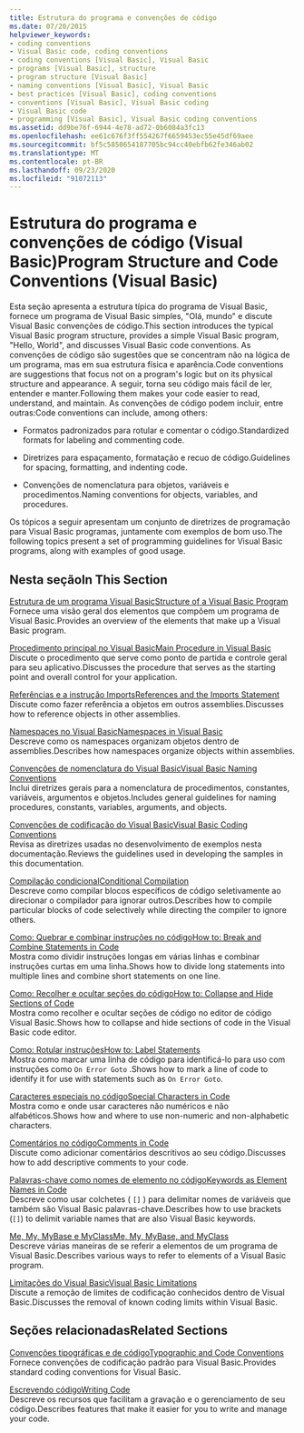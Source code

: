 ```yaml
---
title: Estrutura do programa e convenções de código
ms.date: 07/20/2015
helpviewer_keywords:
- coding conventions
- Visual Basic code, coding conventions
- coding conventions [Visual Basic], Visual Basic
- programs [Visual Basic], structure
- program structure [Visual Basic]
- naming conventions [Visual Basic], Visual Basic
- best practices [Visual Basic], coding conventions
- conventions [Visual Basic], Visual Basic coding
- Visual Basic code
- programming [Visual Basic], Visual Basic coding conventions
ms.assetid: dd9be76f-6944-4e78-ad72-0b6084a3fc13
ms.openlocfilehash: ee61c676f3ff554267f6659453ec55e45df69aee
ms.sourcegitcommit: bf5c5850654187705bc94cc40ebfb62fe346ab02
ms.translationtype: MT
ms.contentlocale: pt-BR
ms.lasthandoff: 09/23/2020
ms.locfileid: "91072113"
---
```

# <a name="program-structure-and-code-conventions-visual-basic"></a><span data-ttu-id="2083c-102">Estrutura do programa e convenções de código (Visual Basic)</span><span class="sxs-lookup"><span data-stu-id="2083c-102">Program Structure and Code Conventions (Visual Basic)</span></span>

<span data-ttu-id="2083c-103">Esta seção apresenta a estrutura típica do programa de Visual Basic, fornece um programa de Visual Basic simples, "Olá, mundo" e discute Visual Basic convenções de código.</span><span class="sxs-lookup"><span data-stu-id="2083c-103">This section introduces the typical Visual Basic program structure, provides a simple Visual Basic program, "Hello, World", and discusses Visual Basic code conventions.</span></span> <span data-ttu-id="2083c-104">As convenções de código são sugestões que se concentram não na lógica de um programa, mas em sua estrutura física e aparência.</span><span class="sxs-lookup"><span data-stu-id="2083c-104">Code conventions are suggestions that focus not on a program's logic but on its physical structure and appearance.</span></span> <span data-ttu-id="2083c-105">A seguir, torna seu código mais fácil de ler, entender e manter.</span><span class="sxs-lookup"><span data-stu-id="2083c-105">Following them makes your code easier to read, understand, and maintain.</span></span> <span data-ttu-id="2083c-106">As convenções de código podem incluir, entre outras:</span><span class="sxs-lookup"><span data-stu-id="2083c-106">Code conventions can include, among others:</span></span>  
  
- <span data-ttu-id="2083c-107">Formatos padronizados para rotular e comentar o código.</span><span class="sxs-lookup"><span data-stu-id="2083c-107">Standardized formats for labeling and commenting code.</span></span>  
  
- <span data-ttu-id="2083c-108">Diretrizes para espaçamento, formatação e recuo de código.</span><span class="sxs-lookup"><span data-stu-id="2083c-108">Guidelines for spacing, formatting, and indenting code.</span></span>  
  
- <span data-ttu-id="2083c-109">Convenções de nomenclatura para objetos, variáveis e procedimentos.</span><span class="sxs-lookup"><span data-stu-id="2083c-109">Naming conventions for objects, variables, and procedures.</span></span>  
  
 <span data-ttu-id="2083c-110">Os tópicos a seguir apresentam um conjunto de diretrizes de programação para Visual Basic programas, juntamente com exemplos de bom uso.</span><span class="sxs-lookup"><span data-stu-id="2083c-110">The following topics present a set of programming guidelines for Visual Basic programs, along with examples of good usage.</span></span>  
  
## <a name="in-this-section"></a><span data-ttu-id="2083c-111">Nesta seção</span><span class="sxs-lookup"><span data-stu-id="2083c-111">In This Section</span></span>  

 [<span data-ttu-id="2083c-112">Estrutura de um programa Visual Basic</span><span class="sxs-lookup"><span data-stu-id="2083c-112">Structure of a Visual Basic Program</span></span>](structure-of-a-visual-basic-program.md)  
 <span data-ttu-id="2083c-113">Fornece uma visão geral dos elementos que compõem um programa de Visual Basic.</span><span class="sxs-lookup"><span data-stu-id="2083c-113">Provides an overview of the elements that make up a Visual Basic program.</span></span>  
  
 [<span data-ttu-id="2083c-114">Procedimento principal no Visual Basic</span><span class="sxs-lookup"><span data-stu-id="2083c-114">Main Procedure in Visual Basic</span></span>](main-procedure.md)  
 <span data-ttu-id="2083c-115">Discute o procedimento que serve como ponto de partida e controle geral para seu aplicativo.</span><span class="sxs-lookup"><span data-stu-id="2083c-115">Discusses the procedure that serves as the starting point and overall control for your application.</span></span>  
  
 [<span data-ttu-id="2083c-116">Referências e a instrução Imports</span><span class="sxs-lookup"><span data-stu-id="2083c-116">References and the Imports Statement</span></span>](references-and-the-imports-statement.md)  
 <span data-ttu-id="2083c-117">Discute como fazer referência a objetos em outros assemblies.</span><span class="sxs-lookup"><span data-stu-id="2083c-117">Discusses how to reference objects in other assemblies.</span></span>  
  
 [<span data-ttu-id="2083c-118">Namespaces no Visual Basic</span><span class="sxs-lookup"><span data-stu-id="2083c-118">Namespaces in Visual Basic</span></span>](namespaces.md)  
 <span data-ttu-id="2083c-119">Descreve como os namespaces organizam objetos dentro de assemblies.</span><span class="sxs-lookup"><span data-stu-id="2083c-119">Describes how namespaces organize objects within assemblies.</span></span>  
  
 [<span data-ttu-id="2083c-120">Convenções de nomenclatura do Visual Basic</span><span class="sxs-lookup"><span data-stu-id="2083c-120">Visual Basic Naming Conventions</span></span>](naming-conventions.md)  
 <span data-ttu-id="2083c-121">Inclui diretrizes gerais para a nomenclatura de procedimentos, constantes, variáveis, argumentos e objetos.</span><span class="sxs-lookup"><span data-stu-id="2083c-121">Includes general guidelines for naming procedures, constants, variables, arguments, and objects.</span></span>  
  
 [<span data-ttu-id="2083c-122">Convenções de codificação do Visual Basic</span><span class="sxs-lookup"><span data-stu-id="2083c-122">Visual Basic Coding Conventions</span></span>](coding-conventions.md)  
 <span data-ttu-id="2083c-123">Revisa as diretrizes usadas no desenvolvimento de exemplos nesta documentação.</span><span class="sxs-lookup"><span data-stu-id="2083c-123">Reviews the guidelines used in developing the samples in this documentation.</span></span>  
  
 [<span data-ttu-id="2083c-124">Compilação condicional</span><span class="sxs-lookup"><span data-stu-id="2083c-124">Conditional Compilation</span></span>](conditional-compilation.md)  
 <span data-ttu-id="2083c-125">Descreve como compilar blocos específicos de código seletivamente ao direcionar o compilador para ignorar outros.</span><span class="sxs-lookup"><span data-stu-id="2083c-125">Describes how to compile particular blocks of code selectively while directing the compiler to ignore others.</span></span>  
  
 [<span data-ttu-id="2083c-126">Como: Quebrar e combinar instruções no código</span><span class="sxs-lookup"><span data-stu-id="2083c-126">How to: Break and Combine Statements in Code</span></span>](how-to-break-and-combine-statements-in-code.md)  
 <span data-ttu-id="2083c-127">Mostra como dividir instruções longas em várias linhas e combinar instruções curtas em uma linha.</span><span class="sxs-lookup"><span data-stu-id="2083c-127">Shows how to divide long statements into multiple lines and combine short statements on one line.</span></span>  
  
 [<span data-ttu-id="2083c-128">Como: Recolher e ocultar seções do código</span><span class="sxs-lookup"><span data-stu-id="2083c-128">How to: Collapse and Hide Sections of Code</span></span>](how-to-collapse-and-hide-sections-of-code.md)  
 <span data-ttu-id="2083c-129">Mostra como recolher e ocultar seções de código no editor de código Visual Basic.</span><span class="sxs-lookup"><span data-stu-id="2083c-129">Shows how to collapse and hide sections of code in the Visual Basic code editor.</span></span>  
  
 [<span data-ttu-id="2083c-130">Como: Rotular instruções</span><span class="sxs-lookup"><span data-stu-id="2083c-130">How to: Label Statements</span></span>](how-to-label-statements.md)  
 <span data-ttu-id="2083c-131">Mostra como marcar uma linha de código para identificá-lo para uso com instruções como `On Error Goto` .</span><span class="sxs-lookup"><span data-stu-id="2083c-131">Shows how to mark a line of code to identify it for use with statements such as `On Error Goto`.</span></span>  
  
 [<span data-ttu-id="2083c-132">Caracteres especiais no código</span><span class="sxs-lookup"><span data-stu-id="2083c-132">Special Characters in Code</span></span>](special-characters-in-code.md)  
 <span data-ttu-id="2083c-133">Mostra como e onde usar caracteres não numéricos e não alfabéticos.</span><span class="sxs-lookup"><span data-stu-id="2083c-133">Shows how and where to use non-numeric and non-alphabetic characters.</span></span>  
  
 [<span data-ttu-id="2083c-134">Comentários no código</span><span class="sxs-lookup"><span data-stu-id="2083c-134">Comments in Code</span></span>](comments-in-code.md)  
 <span data-ttu-id="2083c-135">Discute como adicionar comentários descritivos ao seu código.</span><span class="sxs-lookup"><span data-stu-id="2083c-135">Discusses how to add descriptive comments to your code.</span></span>  
  
 [<span data-ttu-id="2083c-136">Palavras-chave como nomes de elemento no código</span><span class="sxs-lookup"><span data-stu-id="2083c-136">Keywords as Element Names in Code</span></span>](keywords-as-element-names-in-code.md)  
 <span data-ttu-id="2083c-137">Descreve como usar colchetes ( `[]` ) para delimitar nomes de variáveis que também são Visual Basic palavras-chave.</span><span class="sxs-lookup"><span data-stu-id="2083c-137">Describes how to use brackets (`[]`) to delimit variable names that are also Visual Basic keywords.</span></span>  
  
 [<span data-ttu-id="2083c-138">Me, My, MyBase e MyClass</span><span class="sxs-lookup"><span data-stu-id="2083c-138">Me, My, MyBase, and MyClass</span></span>](me-my-mybase-and-myclass.md)  
 <span data-ttu-id="2083c-139">Descreve várias maneiras de se referir a elementos de um programa de Visual Basic.</span><span class="sxs-lookup"><span data-stu-id="2083c-139">Describes various ways to refer to elements of a Visual Basic program.</span></span>  
  
 [<span data-ttu-id="2083c-140">Limitações do Visual Basic</span><span class="sxs-lookup"><span data-stu-id="2083c-140">Visual Basic Limitations</span></span>](limitations.md)  
 <span data-ttu-id="2083c-141">Discute a remoção de limites de codificação conhecidos dentro de Visual Basic.</span><span class="sxs-lookup"><span data-stu-id="2083c-141">Discusses the removal of known coding limits within Visual Basic.</span></span>  
  
## <a name="related-sections"></a><span data-ttu-id="2083c-142">Seções relacionadas</span><span class="sxs-lookup"><span data-stu-id="2083c-142">Related Sections</span></span>  

 [<span data-ttu-id="2083c-143">Convenções tipográficas e de código</span><span class="sxs-lookup"><span data-stu-id="2083c-143">Typographic and Code Conventions</span></span>](../../language-reference/typographic-and-code-conventions.md)  
 <span data-ttu-id="2083c-144">Fornece convenções de codificação padrão para Visual Basic.</span><span class="sxs-lookup"><span data-stu-id="2083c-144">Provides standard coding conventions for Visual Basic.</span></span>  
  
 [<span data-ttu-id="2083c-145">Escrevendo código</span><span class="sxs-lookup"><span data-stu-id="2083c-145">Writing Code</span></span>](/visualstudio/ide/writing-code-in-the-code-and-text-editor)  
 <span data-ttu-id="2083c-146">Descreve os recursos que facilitam a gravação e o gerenciamento de seu código.</span><span class="sxs-lookup"><span data-stu-id="2083c-146">Describes features that make it easier for you to write and manage your code.</span></span>
